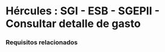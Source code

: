 # Hércules : SGI \- ESB \- SGEPII \- Consultar detalle de gasto



### Requisitos relacionados






